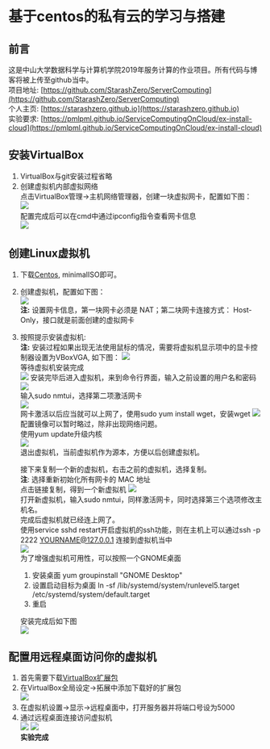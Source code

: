 # 基于centos的私有云的学习与搭建 

## **前言**
这是中山大学数据科学与计算机学院2019年服务计算的作业项目。所有代码与博客将被上传至github当中。  
项目地址: [https://github.com/StarashZero/ServerComputing](https://github.com/StarashZero/ServerComputing)  
个人主页: [https://starashzero.github.io](https://starashzero.github.io)   
实验要求: [https://pmlpml.github.io/ServiceComputingOnCloud/ex-install-cloud](https://pmlpml.github.io/ServiceComputingOnCloud/ex-install-cloud)  

## **安装VirtualBox**  
1. VirtualBox与git安装过程省略  
2. 创建虚拟机内部虚拟网络  
    点击VirtualBox管理->主机网络管理器，创建一块虚拟网卡，配置如下图：  
    ![](picture/1.PNG)  
    配置完成后可以在cmd中通过ipconfig指令查看网卡信息  
    ![](picture/2.PNG)  
## **创建Linux虚拟机**  
1. 下载[Centos](https://www.centos.org/download/), minimalISO即可。  
2. 创建虚拟机，配置如下图：  
![](picture/3.PNG)  
**注:** 设置网卡信息，第一块网卡必须是 NAT；第二块网卡连接方式： Host-Only，接口就是前面创建的虚拟网卡  
3. 按照提示安装虚拟机:    
**注:** 安装过程如果出现无法使用鼠标的情况，需要将虚拟机显示项中的显卡控制器设置为VBoxVGA, 如下图： 
![](picture/4.PNG)  
等待虚拟机安装完成  
![](picture/5.PNG) 
安装完毕后进入虚拟机，来到命令行界面，输入之前设置的用户名和密码   
![](picture/6.PNG)  
输入sudo nmtui，选择第二项激活网卡  
![](picture/7.PNG)  
网卡激活以后应当就可以上网了，使用sudo yum install wget，安装wget
![](picture/8.PNG)  
配置镜像可以暂时略过，除非出现网络问题。  
使用yum update升级内核  
![](picture/9.PNG)  
退出虚拟机，当前虚拟机作为源本，方便以后创建虚拟机。  
  
    接下来复制一个新的虚拟机，右击之前的虚拟机，选择复制。  
**注**: 选择重新初始化所有网卡的 MAC 地址  
点击链接复制，得到一个新虚拟机
![](picture/12.PNG)  
打开新虚拟机，输入sudo nmtui，同样激活网卡，同时选择第三个选项修改主机名。  
完成后虚拟机就已经连上网了。  
使用service sshd restart开启虚拟机的ssh功能，则在主机上可以通过ssh -p 2222 YOURNAME@127.0.0.1 连接到虚拟机当中  
![](picture/10.PNG)  
为了增强虚拟机可用性，可以按照一个GNOME桌面    
    1. 安装桌面 yum groupinstall "GNOME Desktop"
    2. 设置启动目标为桌面 ln -sf /lib/systemd/system/runlevel5.target /etc/systemd/system/default.target
    3. 重启  
  
    安装完成后如下图  
![](picture/11.PNG)  

## **配置用远程桌面访问你的虚拟机**  
1. 首先需要下载[VirtualBox扩展包](https://download.virtualbox.org/virtualbox/6.0.10/Oracle_VM_VirtualBox_Extension_Pack-6.0.10.vbox-extpack)  
2. 在VirtualBox全局设定->拓展中添加下载好的扩展包  
![](picture/13.PNG)  
3. 在虚拟机设置->显示->远程桌面中，打开服务器并将端口号设为5000  
4. 通过远程桌面连接访问虚拟机  
![](picture/14.PNG)
![](picture/15.PNG)  
**实验完成**